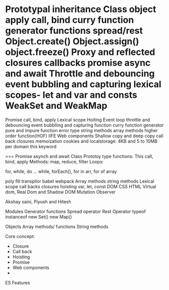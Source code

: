 Prototypal inheritance
Class object
apply call, bind
curry function
generator functions
spread/rest
Object.create()
Object.assign()
object.freeze()
Proxy and reflected
closures
callbacks
promise
async and await
Throttle and debouncing
event bubbling and capturing
lexical scopes-
let and var and consts
WeakSet and WeakMap
===
Promise
call, bind, apply
Lexical scope
Hoiting
Event loop
throttle and debouncing
event bubblling and capturing
function curry
function generator
pure and impure function
error type
string methods
array methods
higher order function(HOF)
IIFE
Web components
Shallow copy and deep copy
call back 
closures
memoization
cookies and localstorage:
4KB and 5 to 10MB per domain
this keyword



===
Promise
asynch and await
Class
Prototoy type
functions:
This
call, bind, apply
Methods: map, reduce, filter
Loops:

for, while, do ... while, forEach(), for in arr, for of array

poly fill
transpilor
babel
webpack
Array methods
string methods
Lexical scope
call backs 
closures
hoisting
var, let, const
DOM
CSS
HTML
Virtual dom, Real Dom and Shadow DOM
Mutation Observer


Akshay saini, Piyush and Hitesh

Modules
Generator functions
Spread operator
Rest Operator
typeof
instanceof
new Set()
new Map()

Objects
Array methods/ functions
String methods

Core concept:
- Closure
- Call back
- Hoisting
- Promise
- Web components
- 

ES Features

